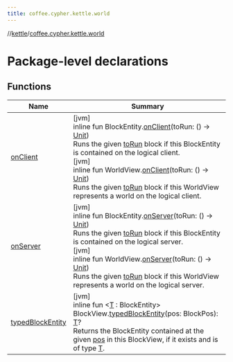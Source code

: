 ```yaml
---
title: coffee.cypher.kettle.world
---
```

//[kettle](../../index.html)/[coffee.cypher.kettle.world](index.html)



# Package-level declarations



## Functions


| Name | Summary |
|---|---|
| [onClient](on-client.html) | [jvm]<br>inline fun BlockEntity.[onClient](on-client.html)(toRun: () -&gt; [Unit](https://kotlinlang.org/api/latest/jvm/stdlib/kotlin/-unit/index.html))<br>Runs the given [toRun](on-client.html) block if this BlockEntity is contained on the logical client.<br>[jvm]<br>inline fun WorldView.[onClient](on-client.html)(toRun: () -&gt; [Unit](https://kotlinlang.org/api/latest/jvm/stdlib/kotlin/-unit/index.html))<br>Runs the given [toRun](on-client.html) block if this WorldView represents a world on the logical client. |
| [onServer](on-server.html) | [jvm]<br>inline fun BlockEntity.[onServer](on-server.html)(toRun: () -&gt; [Unit](https://kotlinlang.org/api/latest/jvm/stdlib/kotlin/-unit/index.html))<br>Runs the given [toRun](on-server.html) block if this BlockEntity is contained on the logical server.<br>[jvm]<br>inline fun WorldView.[onServer](on-server.html)(toRun: () -&gt; [Unit](https://kotlinlang.org/api/latest/jvm/stdlib/kotlin/-unit/index.html))<br>Runs the given [toRun](on-server.html) block if this WorldView represents a world on the logical server. |
| [typedBlockEntity](typed-block-entity.html) | [jvm]<br>inline fun &lt;[T](typed-block-entity.html) : BlockEntity&gt; BlockView.[typedBlockEntity](typed-block-entity.html)(pos: BlockPos): [T](typed-block-entity.html)?<br>Returns the BlockEntity contained at the given [pos](typed-block-entity.html) in this BlockView, if it exists and is of type [T](typed-block-entity.html). |

